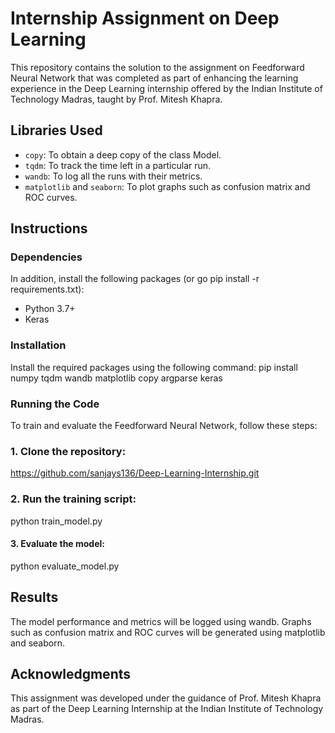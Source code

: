 
# Internship Assignment on Deep Learning

This repository contains the solution to the assignment on Feedforward Neural Network that was completed as part of enhancing the learning experience in the Deep Learning internship offered by the Indian Institute of Technology Madras, taught by Prof. Mitesh Khapra.

## Libraries Used

- `copy`: To obtain a deep copy of the class Model.
- `tqdm`: To track the time left in a particular run.
- `wandb`: To log all the runs with their metrics.
- `matplotlib` and `seaborn`: To plot graphs such as confusion matrix and ROC curves.

## Instructions

### Dependencies

In addition, install the following packages (or go pip install -r requirements.txt):
- Python 3.7+
- Keras

  
### Installation

Install the required packages using the following command:
pip install numpy tqdm wandb matplotlib copy argparse keras


### Running the Code
To train and evaluate the Feedforward Neural Network, follow these steps:

### 1. Clone the repository:
   https://github.com/sanjays136/Deep-Learning-Internship.git

### 2. Run the training script:
   python train_model.py 


#### 3. Evaluate the model:
   python evaluate_model.py



## Results

The model performance and metrics will be logged using wandb. Graphs such as confusion matrix and ROC curves will be generated using matplotlib and seaborn.

## Acknowledgments

This assignment was developed under the guidance of Prof. Mitesh Khapra as part of the Deep Learning Internship at the Indian Institute of Technology Madras.

